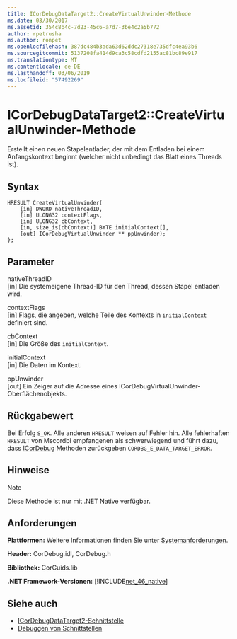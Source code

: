 ```yaml
---
title: ICorDebugDataTarget2::CreateVirtualUnwinder-Methode
ms.date: 03/30/2017
ms.assetid: 354c8b4c-7d23-45c6-a7d7-3be4c2a5b772
author: rpetrusha
ms.author: ronpet
ms.openlocfilehash: 387dc484b3ada63d62ddc27318e735dfc4ea93b6
ms.sourcegitcommit: 5137208fa414d9ca3c58cdfd2155ac81bc89e917
ms.translationtype: MT
ms.contentlocale: de-DE
ms.lasthandoff: 03/06/2019
ms.locfileid: "57492269"
---
```

# <a name="icordebugdatatarget2createvirtualunwinder-method"></a>ICorDebugDataTarget2::CreateVirtualUnwinder-Methode
Erstellt einen neuen Stapelentlader, der mit dem Entladen bei einem Anfangskontext beginnt (welcher nicht unbedingt das Blatt eines Threads ist).  
  
## <a name="syntax"></a>Syntax  
  
```  
HRESULT CreateVirtualUnwinder(  
    [in] DWORD nativeThreadID,  
    [in] ULONG32 contextFlags,  
    [in] ULONG32 cbContext,  
    [in, size_is(cbContext)] BYTE initialContext[],  
    [out] ICorDebugVirtualUnwinder ** ppUnwinder);  
};  
```  
  
## <a name="parameters"></a>Parameter  
 nativeThreadID  
 [in] Die systemeigene Thread-ID für den Thread, dessen Stapel entladen wird.  
  
 contextFlags  
 [in] Flags, die angeben, welche Teile des Kontexts in `initialContext` definiert sind.  
  
 cbContext  
 [in] Die Größe des `initialContext`.  
  
 initialContext  
 [in] Die Daten im Kontext.  
  
 ppUnwinder  
 [out] Ein Zeiger auf die Adresse eines ICorDebugVirtualUnwinder-Oberflächenobjekts.  
  
## <a name="return-value"></a>Rückgabewert  
 Bei Erfolg `S_OK`. Alle anderen `HRESULT` weisen auf Fehler hin. Alle fehlerhaften `HRESULT` von Mscordbi empfangenen als schwerwiegend und führt dazu, dass [ICorDebug](../../../../docs/framework/unmanaged-api/debugging/icordebug-interface.md) Methoden zurückgeben `CORDBG_E_DATA_TARGET_ERROR`.  
  
## <a name="remarks"></a>Hinweise  
  
> [!NOTE]
>  Diese Methode ist nur mit .NET Native verfügbar.  
  
## <a name="requirements"></a>Anforderungen  
 **Plattformen:** Weitere Informationen finden Sie unter [Systemanforderungen](../../../../docs/framework/get-started/system-requirements.md).  
  
 **Header:** CorDebug.idl, CorDebug.h  
  
 **Bibliothek:** CorGuids.lib  
  
 **.NET Framework-Versionen:** [!INCLUDE[net_46_native](../../../../includes/net-46-native-md.md)]  
  
## <a name="see-also"></a>Siehe auch
- [ICorDebugDataTarget2-Schnittstelle](../../../../docs/framework/unmanaged-api/debugging/icordebugdatatarget2-interface.md)
- [Debuggen von Schnittstellen](../../../../docs/framework/unmanaged-api/debugging/debugging-interfaces.md)
